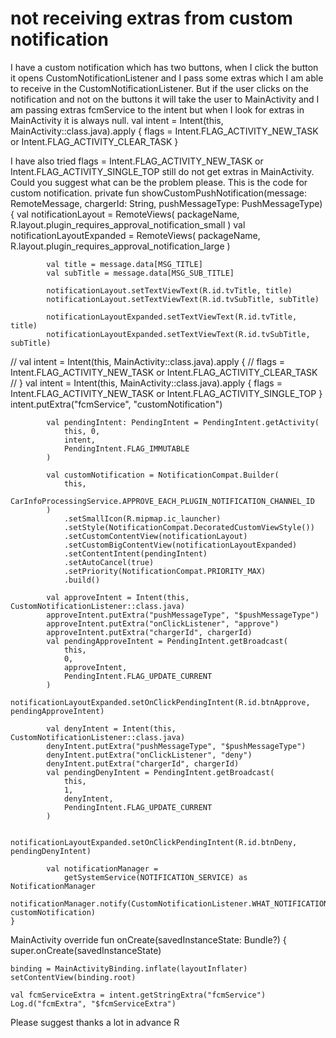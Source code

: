 
# not receiving extras from custom notification

I have a custom notification which has two buttons, when I click the button it opens CustomNotificationListener and I pass some extras which I am able to receive in the CustomNotificationListener.
But if the user clicks on the notification and not on the buttons it will take the user to MainActivity and I am passing extras fcmService to the intent but when I look for extras in MainActivity it is always null.
        val intent = Intent(this, MainActivity::class.java).apply {
            flags = Intent.FLAG_ACTIVITY_NEW_TASK or Intent.FLAG_ACTIVITY_CLEAR_TASK
        }

I have also tried flags = Intent.FLAG_ACTIVITY_NEW_TASK or Intent.FLAG_ACTIVITY_SINGLE_TOP still do not get extras in MainActivity.
Could you suggest what can be the problem please.
This is the code for custom notification.
    private fun showCustomPushNotification(message: RemoteMessage, chargerId: String, pushMessageType: PushMessageType) {
            val notificationLayout = RemoteViews(
                packageName,
                R.layout.plugin_requires_approval_notification_small
            )
            val notificationLayoutExpanded = RemoteViews(
                packageName,
                R.layout.plugin_requires_approval_notification_large
            )

            val title = message.data[MSG_TITLE]
            val subTitle = message.data[MSG_SUB_TITLE]

            notificationLayout.setTextViewText(R.id.tvTitle, title)
            notificationLayout.setTextViewText(R.id.tvSubTitle, subTitle)

            notificationLayoutExpanded.setTextViewText(R.id.tvTitle, title)
            notificationLayoutExpanded.setTextViewText(R.id.tvSubTitle, subTitle)

//            val intent = Intent(this, MainActivity::class.java).apply {
//                flags = Intent.FLAG_ACTIVITY_NEW_TASK or Intent.FLAG_ACTIVITY_CLEAR_TASK
//            }
        val intent = Intent(this, MainActivity::class.java).apply {
            flags = Intent.FLAG_ACTIVITY_NEW_TASK or Intent.FLAG_ACTIVITY_SINGLE_TOP
        }
            intent.putExtra("fcmService", "customNotification")

            val pendingIntent: PendingIntent = PendingIntent.getActivity(
                this, 0,
                intent,
                PendingIntent.FLAG_IMMUTABLE
            )

            val customNotification = NotificationCompat.Builder(
                this,
                CarInfoProcessingService.APPROVE_EACH_PLUGIN_NOTIFICATION_CHANNEL_ID
            )
                .setSmallIcon(R.mipmap.ic_launcher)
                .setStyle(NotificationCompat.DecoratedCustomViewStyle())
                .setCustomContentView(notificationLayout)
                .setCustomBigContentView(notificationLayoutExpanded)
                .setContentIntent(pendingIntent)
                .setAutoCancel(true)
                .setPriority(NotificationCompat.PRIORITY_MAX)
                .build()

            val approveIntent = Intent(this, CustomNotificationListener::class.java)
            approveIntent.putExtra("pushMessageType", "$pushMessageType")
            approveIntent.putExtra("onClickListener", "approve")
            approveIntent.putExtra("chargerId", chargerId)
            val pendingApproveIntent = PendingIntent.getBroadcast(
                this,
                0,
                approveIntent,
                PendingIntent.FLAG_UPDATE_CURRENT
            )
            notificationLayoutExpanded.setOnClickPendingIntent(R.id.btnApprove, pendingApproveIntent)

            val denyIntent = Intent(this, CustomNotificationListener::class.java)
            denyIntent.putExtra("pushMessageType", "$pushMessageType")
            denyIntent.putExtra("onClickListener", "deny")
            denyIntent.putExtra("chargerId", chargerId)
            val pendingDenyIntent = PendingIntent.getBroadcast(
                this,
                1,
                denyIntent,
                PendingIntent.FLAG_UPDATE_CURRENT
            )

            notificationLayoutExpanded.setOnClickPendingIntent(R.id.btnDeny, pendingDenyIntent)

            val notificationManager =
                getSystemService(NOTIFICATION_SERVICE) as NotificationManager
            notificationManager.notify(CustomNotificationListener.WHAT_NOTIFICATION_ID, customNotification)
    }

MainActivity
override fun onCreate(savedInstanceState: Bundle?) {
    super.onCreate(savedInstanceState)

    binding = MainActivityBinding.inflate(layoutInflater)
    setContentView(binding.root)

    val fcmServiceExtra = intent.getStringExtra("fcmService")
    Log.d("fcmExtra", "$fcmServiceExtra")

Please suggest
thanks a lot in advance
R

        